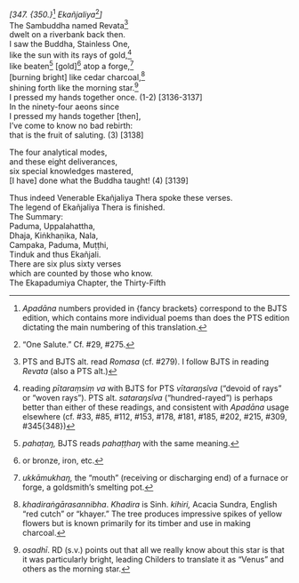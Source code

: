 *\[347. {350.}*[^1] *Ekañjaliya*[^2]*\]*  
The Sambuddha named Revata[^3]  
dwelt on a riverbank back then.  
I saw the Buddha, Stainless One,  
like the sun with its rays of gold,[^4]  
like beaten[^5] \[gold\][^6] atop a forge,[^7]  
\[burning bright\] like cedar charcoal,[^8]  
shining forth like the morning star.[^9]  
I pressed my hands together once. (1-2) \[3136-3137\]  
In the ninety-four aeons since  
I pressed my hands together \[then\],  
I’ve come to know no bad rebirth:  
that is the fruit of saluting. (3) \[3138\]

The four analytical modes,  
and these eight deliverances,  
six special knowledges mastered,  
\[I have\] done what the Buddha taught! (4) \[3139\]

Thus indeed Venerable Ekañjaliya Thera spoke these verses.  
The legend of Ekañjaliya Thera is finished.  
The Summary:  
Paduma, Uppalahattha,  
Dhaja, Kiṅkhaṇika, Nala,  
Campaka, Paduma, Muṭṭhi,  
Tinduk and thus Ekañjali.  
There are six plus sixty verses  
which are counted by those who know.  
The Ekapadumiya Chapter, the Thirty-Fifth

[^1]: *Apadāna* numbers provided in {fancy brackets} correspond to the BJTS edition, which contains more individual poems than does the PTS edition dictating the main numbering of this translation.

[^2]: “One Salute.” Cf. \#29, \#275.

[^3]: PTS and BJTS alt. read *Romasa* (cf. \#279). I follow BJTS in reading *Revata* (also a PTS alt.)

[^4]: reading *pītaraṃsiṃ va* with BJTS for PTS *vītaraŋsîva* (“devoid of rays” or “woven rays”). PTS alt. *sataraŋsîva* (“hundred-rayed”) is perhaps better than either of these readings, and consistent with *Apadāna* usage elsewhere (cf. \#33, \#85, \#112, \#153, \#178, \#181, \#185, \#202, \#215, \#309, \#345{348})

[^5]: *pahaṭaŋ,* BJTS reads *pahaṭṭhaŋ* with the same meaning.

[^6]: or bronze, iron, etc.

[^7]: *ukkāmukhaŋ,* the “mouth” (receiving or discharging end) of a furnace or forge, a goldsmith’s smelting pot.

[^8]: *khadiraṅgārasannibha*. *Khadira* is Sinh. *kihiri,* Acacia Sundra, English “red cutch” or “khayer.” The tree produces impressive spikes of yellow flowers but is known primarily for its timber and use in making charcoal.

[^9]: *osadhī*. RD (s.v.) points out that all we really know about this star is that it was particularly bright, leading Childers to translate it as “Venus” and others as the morning star.
